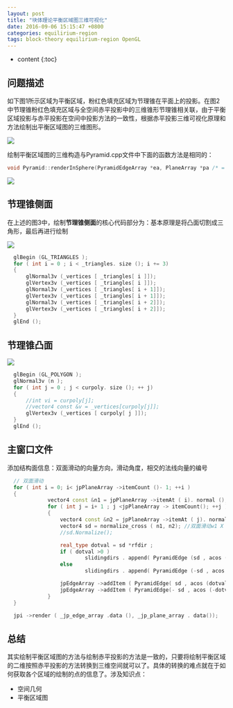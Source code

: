 ```yaml
---
layout: post
title: "块体理论平衡区域图三维可视化"
date: 2016-09-06 15:15:47 +0800
categories: equilirium-region
tags: block-theory equilirium-region OpenGL
---
```

* content
{:toc}


## 问题描述 ##

如下图1所示区域为平衡区域，粉红色填充区域为节理锥在平面上的投影。在图2中节理锥粉红色填充区域与全空间赤平投影中的三维锥形节理锥相关联，由于平衡区域投影与赤平投影在空间中投影方法的一致性，根据赤平投影三维可视化原理和方法绘制出平衡区域图的三维图形。

![](http://i.imgur.com/YiQVUiQ.jpg)











绘制平衡区域图的三维构造与Pyramid.cpp文件中下面的函数方法是相同的：

```cpp
void Pyramid::renderInSphere(PyramidEdgeArray *ea, PlaneArray *pa /* = 0 */)
```

![](http://i.imgur.com/6D9gldF.jpg)



## 节理锥侧面 ##

在上述的图3中，绘制**节理锥侧面**的核心代码部分为：基本原理是将凸面切割成三角形，最后再进行绘制

![](http://i.imgur.com/Bucfnib.jpg)

```cpp
  glBegin (GL_TRIANGLES );
  for ( int i = 0 ; i < _triangles. size (); i += 3)
  {
	  glNormal3v (_vertices [ _triangles[ i ]]);
	  glVertex3v (_vertices [ _triangles[ i ]]);
	  glNormal3v (_vertices [ _triangles[ i + 1]]);
	  glVertex3v (_vertices [ _triangles[ i + 1]]);
	  glNormal3v (_vertices [ _triangles[ i + 2]]);
	  glVertex3v (_vertices [ _triangles[ i + 2]]);
  }
  glEnd ();

```

## 节理锥凸面 ##


![](http://i.imgur.com/FOTri2u.jpg)


```cpp
  glBegin (GL_POLYGON );
  glNormal3v (n );
  for ( int j = 0 ; j < curpoly. size (); ++ j) 
  {
	  //int vi = curpoly[j];
	  //vector4 const &v = _vertices[curpoly[j]];
	  glVertex3v (_vertices [ curpoly[ j ]]);
  }
  glEnd ();

```

## 主窗口文件 ##

添加结构面信息：双面滑动的向量方向，滑动角度，相交的法线向量的编号

```cpp
  // 双面滑动
  for ( int i = 0; i< jpPlaneArray ->itemCount ()- 1; ++i ) 
  {
             vector4 const &n1 = jpPlaneArray ->itemAt ( i). normal ();//结构面i的法向量
             for ( int j = i+ 1 ; j <jpPlaneArray -> itemCount(); ++j ) 
             {
                 vector4 const &n2 = jpPlaneArray ->itemAt ( j). normal ();//结构面j的法向量
                 vector4 sd = normalize_cross ( n1, n2); //双面滑动w1 X w2
                 //sd.Normalize();

                 real_type dotval = sd *rfdir ;
                 if ( dotval >0 )
                         slidingdirs . append( PyramidEdge (sd , acos ( dotval), i, j));
                 else
                         slidingdirs . append( PyramidEdge (-sd , acos (- dotval), i, j));

                 jpEdgeArray ->addItem ( PyramidEdge( sd , acos (dotval ), i , j ));
                 jpEdgeArray ->addItem ( PyramidEdge(- sd , acos (-dotval ), j , i ));
             }
  }

  jpi ->render ( _jp_edge_array .data (), _jp_plane_array . data());      // 绘制节理锥
```

## 总结 ##

其实绘制平衡区域图的方法与绘制赤平投影的方法是一致的，只要将绘制平衡区域的二维按照赤平投影的方法转换到三维空间就可以了。具体的转换的难点就在于如何获取各个区域的绘制的点的信息了。涉及知识点：

- 空间几何
- 平衡区域图
